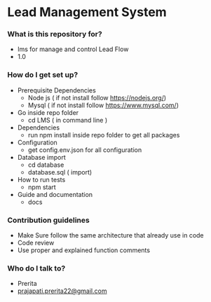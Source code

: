 # Lead Management System #

### What is this repository for? ###

* lms for manage and control Lead Flow
* 1.0

### How do I get set up? ###

* Prerequisite Dependencies
	- Node js ( if not install follow https://nodejs.org/)
	- Mysql   ( if not install follow https://www.mysql.com/)
* Go inside repo folder
	- cd LMS ( in command line )
* Dependencies
 	- run npm install inside repo folder to get all packages
* Configuration
	- get config.env.json for all configuration
* Database import
    - cd database
    - database.sql ( import)
* How to run tests
	- npm start 
* Guide and documentation
	- docs

### Contribution guidelines ###

* Make Sure follow the same architecture that already use in code 
* Code review
* Use proper and explained function comments

### Who do I talk to? ###

* Prerita
* prajapati.prerita22@gmail.com
